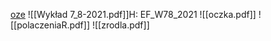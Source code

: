 [oze](https://oze.pwr.edu.pl//kursy/fizykacw/content/start/K-08.html)
![[Wykład 7_8-2021.pdf]]H: EF_W78_2021
![[oczka.pdf]]
![[polaczeniaR.pdf]]
![[zrodla.pdf]]